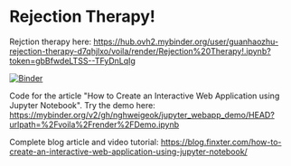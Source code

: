 # Rejection Therapy! 

Rejction therapy here: https://hub.ovh2.mybinder.org/user/guanhaozhu-rejection-therapy-d7qhjlxo/voila/render/Rejection%20Therapy!.ipynb?token=gbBfwdeLTSS--TFyDnLqIg

[![Binder](https://mybinder.org/badge_logo.svg)](https://mybinder.org/v2/gh/GuanhaoZhu/Rejection-Therapy/HEAD?urlpath=%2Fvoila%2Frender%2FRejection%20Therapy!.ipynb)


Code for the article "How to Create an Interactive Web Application using Jupyter Notebook".
Try the demo here: https://mybinder.org/v2/gh/nghweigeok/jupyter_webapp_demo/HEAD?urlpath=%2Fvoila%2Frender%2FDemo.ipynb

Complete blog article and video tutorial: https://blog.finxter.com/how-to-create-an-interactive-web-application-using-jupyter-notebook/
